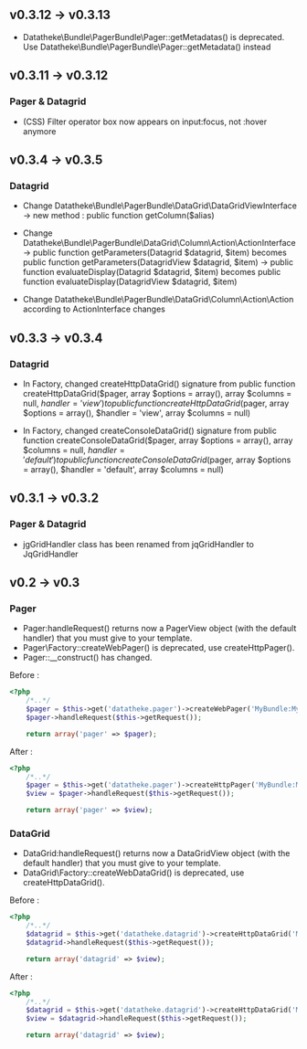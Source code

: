 v0.3.12 -> v0.3.13
------------------
- Datatheke\Bundle\PagerBundle\Pager::getMetadatas() is deprecated. Use Datatheke\Bundle\PagerBundle\Pager::getMetadata() instead

v0.3.11 -> v0.3.12
------------------
### Pager & Datagrid
- (CSS) Filter operator box now appears on input:focus, not :hover anymore

v0.3.4 -> v0.3.5
----------------
### Datagrid
- Change Datatheke\Bundle\PagerBundle\DataGrid\DataGridViewInterface
    -> new method :  public function getColumn($alias)

- Change Datatheke\Bundle\PagerBundle\DataGrid\Column\Action\ActionInterface
    -> public function getParameters(Datagrid $datagrid, $item) becomes public function getParameters(DatagridView $datagrid, $item)
    -> public function evaluateDisplay(Datagrid $datagrid, $item) becomes public function evaluateDisplay(DatagridView $datagrid, $item)

- Change Datatheke\Bundle\PagerBundle\DataGrid\Column\Action\Action according to ActionInterface changes

v0.3.3 -> v0.3.4
----------------
### Datagrid
- In Factory, changed createHttpDataGrid() signature from
public function createHttpDataGrid($pager, array $options = array(), array $columns = null, $handler = 'view')
to
public function createHttpDataGrid($pager, array $options = array(), $handler = 'view', array $columns = null)

- In Factory, changed createConsoleDataGrid() signature from
public function createConsoleDataGrid($pager, array $options = array(), array $columns = null, $handler = 'default')
to
public function createConsoleDataGrid($pager, array $options = array(), $handler = 'default', array $columns = null)

v0.3.1 -> v0.3.2
----------------
### Pager & Datagrid
- jgGridHandler class has been renamed from jqGridHandler to JqGridHandler

v0.2 -> v0.3
------------
### Pager
- Pager:handleRequest() returns now a PagerView object (with the default handler) that you must give to your template.
- Pager\Factory::createWebPager() is deprecated, use createHttpPager().
- Pager::__construct() has changed.

Before :
```php
<?php
    /*..*/
    $pager = $this->get('datatheke.pager')->createWebPager('MyBundle:MyEntity');
    $pager->handleRequest($this->getRequest());

    return array('pager' => $pager);
```
After :
```php
<?php
    /*..*/
    $pager = $this->get('datatheke.pager')->createHttpPager('MyBundle:MyEntity');
    $view = $pager->handleRequest($this->getRequest());

    return array('pager' => $view);
```

### DataGrid
- DataGrid:handleRequest() returns now a DataGridView object (with the default handler) that you must give to your template.
- DataGrid\Factory::createWebDataGrid() is deprecated, use createHttpDataGrid().

Before :
```php
<?php
    /*..*/
    $datagrid = $this->get('datatheke.datagrid')->createHttpDataGrid('MyBundle:MyEntity');
    $datagrid->handleRequest($this->getRequest());

    return array('datagrid' => $view);
```
After :
```php
<?php
    /*..*/
    $datagrid = $this->get('datatheke.datagrid')->createHttpDataGrid('MyBundle:MyEntity');
    $view = $datagrid->handleRequest($this->getRequest());

    return array('datagrid' => $view);
```
